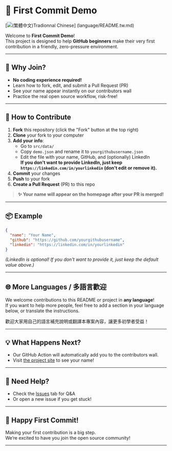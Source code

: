 # 🚀 First Commit Demo

<!-- 語言導覽表 -->
[![(繁體中文)Tradionnal Chinese](https://cdnjs.cloudflare.com/ajax/libs/flag-icon-css/7.3.2/flags/4x3/tw.svg)] (language/README.tw.md)

Welcome to **First Commit Demo**!  
This project is designed to help **GitHub beginners** make their very first contribution in a friendly, zero-pressure environment.

---

## 🌟 Why Join?

- **No coding experience required!**
- Learn how to fork, edit, and submit a Pull Request (PR)
- See your name appear instantly on our contributors wall
- Practice the real open source workflow, risk-free!

---

## 📝 How to Contribute

1. **Fork** this repository (click the "Fork" button at the top right)
2. **Clone** your fork to your computer
3. **Add your info**:
    - Go to `src/data/`
    - Copy `demo.json` and rename it to `yourgithubusername.json`
    - Edit the file with your name, GitHub, and (optionally) LinkedIn  
      **If you don't want to provide LinkedIn, just keep `https://linkedin.com/in/yourlinkedin` (don't edit or remove it).**
4. **Commit** your changes
5. **Push** to your fork
6. **Create a Pull Request** (PR) to this repo

> **✨ Your name will appear on the homepage after your PR is merged!**

---

## 📦 Example

```json
{
  "name": "Your Name",
  "github": "https://github.com/yourgithubusername",
  "linkedin": "https://linkedin.com/in/yourlinkedin"
}
```
*(LinkedIn is optional! If you don't want to provide it, just keep the default value above.)*

---

## 🌐 More Languages / 多語言歡迎

We welcome contributions to this README or project in **any language**!  
If you want to help more people, feel free to add a section in your language below, or translate the instructions.

歡迎大家用自己的語言補充說明或翻譯本專案內容，讓更多初學者受益！

---

## 💡 What Happens Next?

- Our GitHub Action will automatically add you to the contributors wall.
- Visit [the project site](https://henrylok0.github.io/First-Commit/) to see your name!

---

## 🤝 Need Help?

- Check the [Issues](https://github.com/HenryLok0/First-Commit/issues) tab for Q&A
- Or open a new issue if you get stuck!

---

## 🎉 Happy First Commit!

Making your first contribution is a big step.  
We’re excited to have you join the open source community!

---